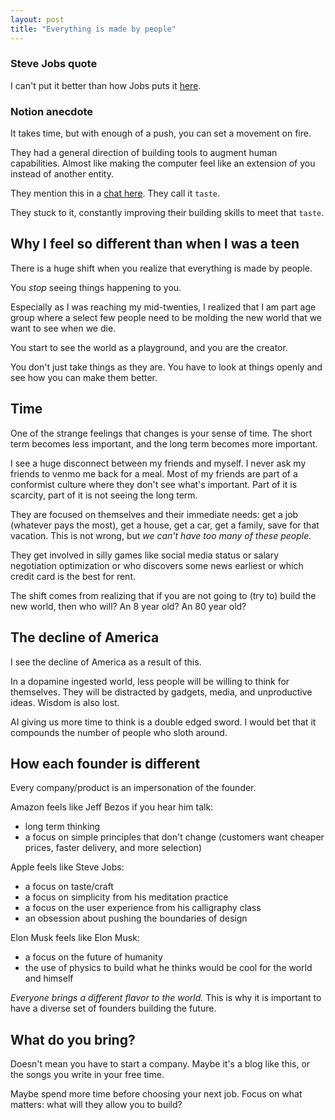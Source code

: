 ```yaml
---
layout: post
title: "Everything is made by people"
---
```


### Steve Jobs quote
I can't put it better than how Jobs puts it [here](https://www.youtube.com/watch?v=kYfNvmF0Bqw&ab_channel=SiliconValleyHistoricalAssociation).

### Notion anecdote
It takes time, but with enough of a push, you can set a movement on fire.

They had a general direction of building tools to augment human capabilities. Almost like making the computer feel like an extension of you instead of another entity.

They mention this in a [chat here](https://www.youtube.com/watch?v=ZMrjvxCIPpY&ab_channel=Notion). They call it `taste`.

They stuck to it, constantly improving their building skills to meet that `taste`.


## Why I feel so different than when I was a teen
There is a huge shift when you realize that everything is made by people. 

You *stop* seeing things happening to you. 

Especially as I was reaching my mid-twenties, I realized that I am part age group where a select few people need to be molding the new world that we want to see when we die.

You start to see the world as a playground, and you are the creator.

You don't just take things as they are. You have to look at things openly and see how you can make them better.

## Time
One of the strange feelings that changes is your sense of time. The short term becomes less important, and the long term becomes more important.

I see a huge disconnect between my friends and myself. I never ask my friends to venmo me back for a meal. Most of my friends are part of a conformist culture where they don't see what's important. Part of it is scarcity, part of it is not seeing the long term. 

They are focused on themselves and their immediate needs: get a job (whatever pays the most), get a house, get a car, get a family, save for that vacation. This is not wrong, but *we can't have too many of these people.*

They get involved in silly games like social media status or salary negotiation optimization or who discovers some news earliest or which credit card is the best for rent.

The shift comes from realizing that if you are not going to (try to) build the new world, then who will? An 8 year old? An 80 year old?

## The decline of America
I see the decline of America as a result of this.

In a dopamine ingested world, less people will be willing to think for themselves. They will be distracted by gadgets, media, and unproductive ideas. Wisdom is also lost.

AI giving us more time to think is a double edged sword. I would bet that it compounds the number of people who sloth around.

## How each founder is different
Every company/product is an impersonation of the founder.

Amazon feels like Jeff Bezos if you hear him talk:
- long term thinking
- a focus on simple principles that don't change (customers want cheaper prices, faster delivery, and more selection)

Apple feels like Steve Jobs:
- a focus on taste/craft
- a focus on simplicity from his meditation practice
- a focus on the user experience from his calligraphy class
- an obsession about pushing the boundaries of design

Elon Musk feels like Elon Musk:
- a focus on the future of humanity
- the use of physics to build what he thinks would be cool for the world and himself

_Everyone brings a different flavor to the world._ This is why it is important to have a diverse set of founders building the future.

## What do you bring?
Doesn't mean you have to start a company. Maybe it's a blog like this, or the songs you write in your free time.

Maybe spend more time before choosing your next job. Focus on what matters: what will they allow you to build?

